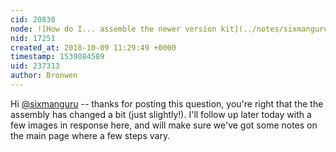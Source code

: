 ```yaml
---
cid: 20830
node: ![How do I... assemble the newer version kit](../notes/sixmanguru/10-08-2018/how-do-i-assemble-the-newer-version-kit)
nid: 17251
created_at: 2018-10-09 11:29:49 +0000
timestamp: 1539084589
uid: 237313
author: Bronwen
---
```


Hi [@sixmanguru](/profile/sixmanguru) -- thanks for posting this question, you're right that the the assembly has changed a bit (just slightly!). I'll follow up later today with a few images in response here, and will make sure we've got some notes on the main page where a few steps vary. 
